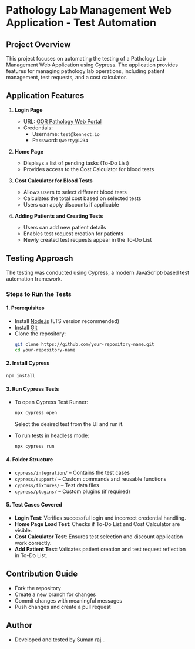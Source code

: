 # Pathology Lab Management Web Application - Test Automation

## Project Overview
This project focuses on automating the testing of a Pathology Lab Management Web Application using Cypress. The application provides features for managing pathology lab operations, including patient management, test requests, and a cost calculator.

## Application Features
1. **Login Page**
   - URL: [GOR Pathology Web Portal](https://gor-pathology.web.app/)
   - Credentials:
     - Username: `test@kennect.io`
     - Password: `Qwerty@1234`

2. **Home Page**
   - Displays a list of pending tasks (To-Do List)
   - Provides access to the Cost Calculator for blood tests

3. **Cost Calculator for Blood Tests**
   - Allows users to select different blood tests
   - Calculates the total cost based on selected tests
   - Users can apply discounts if applicable

4. **Adding Patients and Creating Tests**
   - Users can add new patient details
   - Enables test request creation for patients
   - Newly created test requests appear in the To-Do List

## Testing Approach
The testing was conducted using Cypress, a modern JavaScript-based test automation framework.

### Steps to Run the Tests

#### 1. Prerequisites
- Install [Node.js](https://nodejs.org/) (LTS version recommended)
- Install [Git](https://git-scm.com/)
- Clone the repository:
  ```sh
  git clone https://github.com/your-repository-name.git
  cd your-repository-name
  ```

#### 2. Install Cypress
```sh
npm install
```

#### 3. Run Cypress Tests
- To open Cypress Test Runner:
  ```sh
  npx cypress open
  ```
  Select the desired test from the UI and run it.

- To run tests in headless mode:
  ```sh
  npx cypress run
  ```

#### 4. Folder Structure
- `cypress/integration/` – Contains the test cases
- `cypress/support/` – Custom commands and reusable functions
- `cypress/fixtures/` – Test data files
- `cypress/plugins/` – Custom plugins (if required)

#### 5. Test Cases Covered
- **Login Test**: Verifies successful login and incorrect credential handling.
- **Home Page Load Test**: Checks if To-Do List and Cost Calculator are visible.
- **Cost Calculator Test**: Ensures test selection and discount application work correctly.
- **Add Patient Test**: Validates patient creation and test request reflection in To-Do List.

## Contribution Guide
- Fork the repository
- Create a new branch for changes
- Commit changes with meaningful messages
- Push changes and create a pull request

## Author
- Developed and tested by Suman raj...

